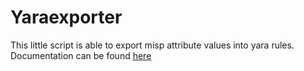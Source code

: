 # Yaraexporter
This little script is able to export misp attribute values into yara rules. Documentation can be found [here](https://yara-exporter.readthedocs.io)